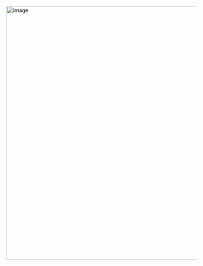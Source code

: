 <img width="787" height="670" alt="image" src="https://github.com/user-attachments/assets/44c007b9-2967-4775-b9f4-bc54128848eb" />
